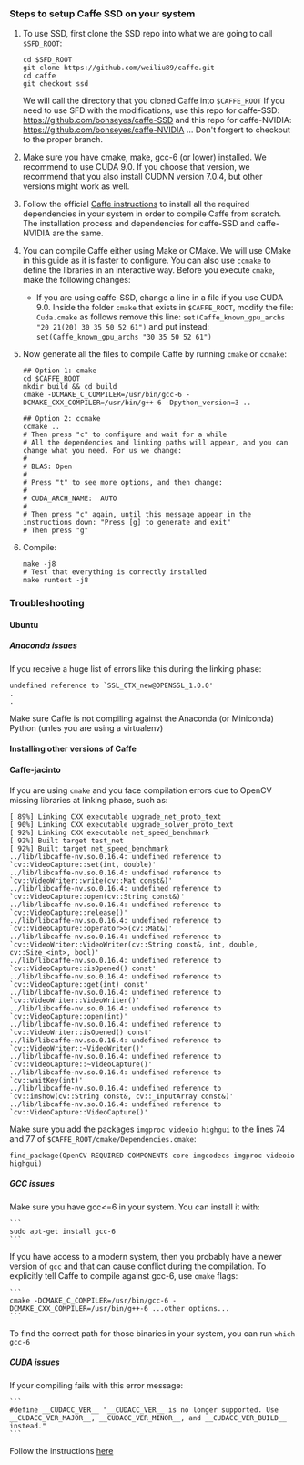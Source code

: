 ### Steps to setup Caffe SSD on your system

1.  To use SSD, first clone the SSD repo into what we are going to call `$SFD_ROOT`:

    ```
    cd $SFD_ROOT
    git clone https://github.com/weiliu89/caffe.git
    cd caffe
    git checkout ssd
    ```

    We will call the directory that you cloned Caffe into `$CAFFE_ROOT`
    If you need to use SFD with the modifications, use this repo for caffe-SSD: https://github.com/bonseyes/caffe-SSD and this repo for caffe-NVIDIA: https://github.com/bonseyes/caffe-NVIDIA ... Don't forgert to checkout to the proper branch. 

2. Make sure you have cmake, make, gcc-6 (or lower) installed. We recommend to use CUDA 9.0. If you choose that version, we recommend that you also install CUDNN version 7.0.4, but other versions might work as well.

3. Follow the official [Caffe instructions](http://caffe.berkeleyvision.org/installation.html) to install all the required dependencies in your system in order to compile Caffe from scratch. The installation process and dependencies for caffe-SSD and caffe-NVIDIA are the same. 

4. You can compile Caffe either using Make or CMake. We will use CMake in this guide as it is faster to configure. You can also use `ccmake` to define the libraries in an interactive way. Before you execute `cmake`, make the following changes:

    - If you are using caffe-SSD, change a line in a file if you use CUDA 9.0. Inside the folder `cmake` that exists in `$CAFFE_ROOT`, modify the file: `Cuda.cmake` as follows
        remove this line: `set(Caffe_known_gpu_archs "20 21(20) 30 35 50 52 61")`
        and put instead: `set(Caffe_known_gpu_archs "30 35 50 52 61")`

5. Now generate all the files to compile Caffe by running `cmake` or `ccmake`:

    ```
    ## Option 1: cmake
    cd $CAFFE_ROOT
    mkdir build && cd build
    cmake -DCMAKE_C_COMPILER=/usr/bin/gcc-6 -DCMAKE_CXX_COMPILER=/usr/bin/g++-6 -Dpython_version=3 ..

    ## Option 2: ccmake
    ccmake ..
    # Then press "c" to configure and wait for a while
    # All the dependencies and linking paths will appear, and you can change what you need. For us we change:
    #
    # BLAS: Open
    #
    # Press "t" to see more options, and then change:
    #
    # CUDA_ARCH_NAME:  AUTO
    #
    # Then press "c" again, until this message appear in the instructions down: "Press [g] to generate and exit"
    # Then press "g"
    ```

6. Compile:

    ```
    make -j8
    # Test that everything is correctly installed
    make runtest -j8
    ```


### Troubleshooting

#### Ubuntu 

##### Anaconda issues
If you receive a huge list of errors like this during the linking phase:

```
undefined reference to `SSL_CTX_new@OPENSSL_1.0.0'
.
.
```
Make sure Caffe is not compiling against the Anaconda (or Miniconda) Python (unles you are using a virtualenv)


#### Installing other versions of Caffe

#### Caffe-jacinto
If you are using `cmake` and you face compilation errors due to OpenCV missing libraries at linking phase, such as:

```
[ 89%] Linking CXX executable upgrade_net_proto_text
[ 90%] Linking CXX executable upgrade_solver_proto_text
[ 92%] Linking CXX executable net_speed_benchmark
[ 92%] Built target test_net
[ 92%] Built target net_speed_benchmark
../lib/libcaffe-nv.so.0.16.4: undefined reference to `cv::VideoCapture::set(int, double)'
../lib/libcaffe-nv.so.0.16.4: undefined reference to `cv::VideoWriter::write(cv::Mat const&)'
../lib/libcaffe-nv.so.0.16.4: undefined reference to `cv::VideoCapture::open(cv::String const&)'
../lib/libcaffe-nv.so.0.16.4: undefined reference to `cv::VideoCapture::release()'
../lib/libcaffe-nv.so.0.16.4: undefined reference to `cv::VideoCapture::operator>>(cv::Mat&)'
../lib/libcaffe-nv.so.0.16.4: undefined reference to `cv::VideoWriter::VideoWriter(cv::String const&, int, double, cv::Size_<int>, bool)'
../lib/libcaffe-nv.so.0.16.4: undefined reference to `cv::VideoCapture::isOpened() const'
../lib/libcaffe-nv.so.0.16.4: undefined reference to `cv::VideoCapture::get(int) const'
../lib/libcaffe-nv.so.0.16.4: undefined reference to `cv::VideoWriter::VideoWriter()'
../lib/libcaffe-nv.so.0.16.4: undefined reference to `cv::VideoCapture::open(int)'
../lib/libcaffe-nv.so.0.16.4: undefined reference to `cv::VideoWriter::isOpened() const'
../lib/libcaffe-nv.so.0.16.4: undefined reference to `cv::VideoWriter::~VideoWriter()'
../lib/libcaffe-nv.so.0.16.4: undefined reference to `cv::VideoCapture::~VideoCapture()'
../lib/libcaffe-nv.so.0.16.4: undefined reference to `cv::waitKey(int)'
../lib/libcaffe-nv.so.0.16.4: undefined reference to `cv::imshow(cv::String const&, cv::_InputArray const&)'
../lib/libcaffe-nv.so.0.16.4: undefined reference to `cv::VideoCapture::VideoCapture()'
```

Make sure you add the packages `imgproc videoio highgui` to the lines 74 and 77 of `$CAFFE_ROOT/cmake/Dependencies.cmake`:
```
find_package(OpenCV REQUIRED COMPONENTS core imgcodecs imgproc videoio highgui)
```


##### GCC issues
Make sure you have gcc<=6 in your system. You can install it with:

    ```
    sudo apt-get install gcc-6
    ```

If you have access to a modern system, then you probably have a newer version of `gcc` and that can cause conflict during the compilation. To explicitly tell Caffe to compile against gcc-6, use `cmake` flags:

    ```
    cmake -DCMAKE_C_COMPILER=/usr/bin/gcc-6 -DCMAKE_CXX_COMPILER=/usr/bin/g++-6 ...other options... 
    ```

   To find the correct path for those binaries in your system, you can run `which gcc-6`

##### CUDA issues
If your compiling fails with this error message:

    ```
    #define __CUDACC_VER__ "__CUDACC_VER__ is no longer supported. Use __CUDACC_VER_MAJOR__, __CUDACC_VER_MINOR__, and __CUDACC_VER_BUILD__ instead."
    ```

  Follow the instructions [here](https://github.com/BVLC/caffe/issues/5994)
